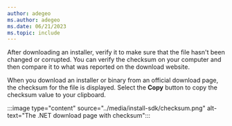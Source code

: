 ```yaml
---
author: adegeo
ms.author: adegeo
ms.date: 06/21/2023
ms.topic: include
---
```


After downloading an installer, verify it to make sure that the file hasn't been changed or corrupted. You can verify the checksum on your computer and then compare it to what was reported on the download website.

When you download an installer or binary from an official download page, the checksum for the file is displayed. Select the **Copy** button to copy the checksum value to your clipboard.

:::image type="content" source="../media/install-sdk/checksum.png" alt-text="The .NET download page with checksum":::
